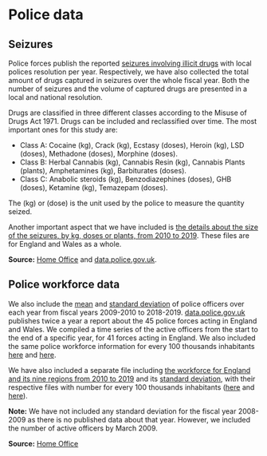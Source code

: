 # Police data

## Seizures

Police forces publish the reported [seizures involving illicit drugs](https://github.com/LeonardoCastro/BritishDrugDynamics/tree/master/data/police_data/seizures) with local polices resolution per year. Respectively, we have also collected the total amount of drugs captured in seizures over the whole fiscal year. Both the number of seizures and the volume of captured drugs are presented in a local and national resolution.

Drugs are classified in three different classes according to the Misuse of Drugs Act 1971. Drugs can be included and reclassified over time. The most important ones for this study are:
- Class A: Cocaine (kg), Crack (kg), Ecstasy (doses), Heroin (kg), LSD (doses), Methadone (doses), Morphine (doses).
- Class B: Herbal Cannabis (kg), Cannabis Resin (kg), Cannabis Plants (plants), Amphetamines (kg), Barbiturates (doses).
- Class C: Anabolic steroids (kg), Benzodiazephines (doses), GHB (doses), Ketamine (kg), Temazepam (doses).

The (kg) or (dose) is the unit used by the police to measure the quantity seized.

Another important aspect that we have included is [the details about the size of the seizures, by kg, doses or plants, from 2010 to 2019](https://github.com/LeonardoCastro/BritishDrugDynamics/blob/master/data/police_data/seizures/national_resolution/weights_EW). These files are for England and Wales as a whole.

**Source:** [Home Office](https://www.gov.uk/government/collections/seizures-of-drugs-in-england-and-wales) and [data.police.gov.uk](https://data.police.uk/).

## Police workforce data

We also include the [mean](https://github.com/LeonardoCastro/BritishDrugDynamics/blob/master/data/police_data/workforcelocal_resolution//workforce_mean.csv) and [standard deviation](https://github.com/LeonardoCastro/BritishDrugDynamics/blob/master/data/police_data/workforce/local_resolution/workforce_std.csv) of police officers over each year from fiscal years 2009-2010 to 2018-2019. [data.police.gov.uk](https://data.police.uk/) publishes twice a year a report about the 45 police forces acting in England and Wales. We compiled a time series of the active officers from the start to the end of a specific year, for 41 forces acting in England. We also included the same police workforce information for every 100 thousands inhabitants [here](https://github.com/LeonardoCastro/BritishDrugDynamics/blob/master/data/police_data/workforce/local_resolution/workforce_mean_100k.csv) and [here](https://github.com/LeonardoCastro/BritishDrugDynamics/blob/master/data/police_data/workforce/local_resolution/workforce_mean_100k.csv).

We have also included a separate file including [the workforce for England and its nine regions from 2010 to 2019](https://github.com/LeonardoCastro/BritishDrugDynamics/blob/master/data/police_data/workforce/national_resolution/workforce_mean_England_and_regions.csv) and its [standard deviation](https://github.com/LeonardoCastro/BritishDrugDynamics/blob/master/data/police_data/workforce/national_resolution/workforce_std_England_and_regions.csv), with their respective files with number for every 100 thousands inhabitants ([here](https://github.com/LeonardoCastro/BritishDrugDynamics/blob/master/data/police_data/workforce/national_resolution/workforce_mean_England_and_regions_100k.csv) and [here](https://github.com/LeonardoCastro/BritishDrugDynamics/blob/master/data/police_data/workforce/national_resolution/workforce_std_England_and_regions_100k.csv)).

**Note:** We have not included any standard deviation for the fiscal year 2008-2009 as there is no published data about that year. However, we included the number of active officers by March 2009.

**Source:** [Home Office](https://www.gov.uk/government/collections/police-workforce-england-and-wales)
